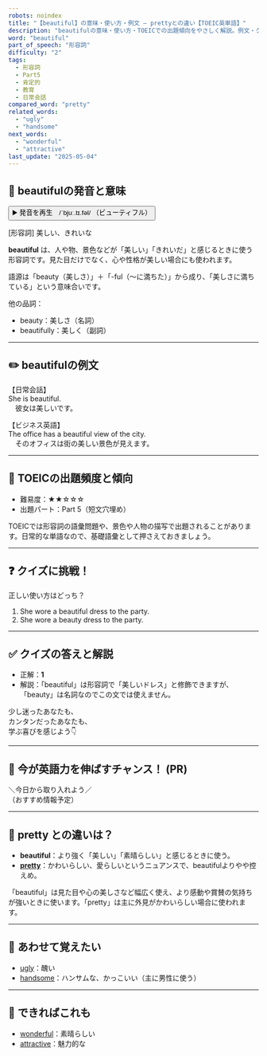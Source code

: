 ```yaml
---
robots: noindex
title: "【beautiful】の意味・使い方・例文 ― prettyとの違い【TOEIC英単語】"
description: "beautifulの意味・使い方・TOEICでの出題傾向をやさしく解説。例文・クイズ付きでprettyとの違いもわかりやすく学べます。"
word: "beautiful"
part_of_speech: "形容詞"
difficulty: "2"
tags:
  - 形容詞
  - Part5
  - 肯定的
  - 教育
  - 日常会話
compared_word: "pretty"
related_words:
  - "ugly"
  - "handsome"
next_words:
  - "wonderful"
  - "attractive"
last_update: "2025-05-04"
---
```


## 🔰 beautifulの発音と意味

<button class="play-audio" onclick="playTTS('beautiful')">
  <span class="play-audio-main">
    ▶️ 発音を再生　/ˈbjuː.tɪ.fəl/
  </span>
  <span class="play-audio-sub">
    （ビューティフル）
  </span>
</button>

[形容詞] 美しい、きれいな

**beautiful** は、人や物、景色などが「美しい」「きれいだ」と感じるときに使う形容詞です。見た目だけでなく、心や性格が美しい場合にも使われます。

語源は「beauty（美しさ）」＋「-ful（～に満ちた）」から成り、「美しさに満ちている」という意味合いです。

他の品詞：  
- beauty：美しさ（名詞）
- beautifully：美しく（副詞）

---

## ✏️ beautifulの例文

【日常会話】  
She is beautiful.  
　彼女は美しいです。

【ビジネス英語】  
The office has a beautiful view of the city.  
　そのオフィスは街の美しい景色が見えます。

---

## 🎯 TOEICの出題頻度と傾向

- 難易度：★★☆☆☆
- 出題パート：Part 5（短文穴埋め）

TOEICでは形容詞の語彙問題や、景色や人物の描写で出題されることがあります。日常的な単語なので、基礎語彙として押さえておきましょう。

---

## ❓ クイズに挑戦！

正しい使い方はどっち？

1. She wore a beautiful dress to the party.  
2. She wore a beauty dress to the party.

---

## ✅ クイズの答えと解説

- 正解：**1**
- 解説：「beautiful」は形容詞で「美しいドレス」と修飾できますが、「beauty」は名詞なのでこの文では使えません。

少し迷ったあなたも、  
カンタンだったあなたも、  
学ぶ喜びを感じよう👇️

---

## 🚀 今が英語力を伸ばすチャンス！ (PR)

<div class="info-center">
＼今日から取り入れよう／<br>  
（おすすめ情報予定）
</div>

---

## 🤔  pretty との違いは？

- **beautiful**：より強く「美しい」「素晴らしい」と感じるときに使う。
- **[pretty](/word/pretty/)**：かわいらしい、愛らしいというニュアンスで、beautifulよりやや控えめ。

「beautiful」は見た目や心の美しさなど幅広く使え、より感動や賞賛の気持ちが強いときに使います。「pretty」は主に外見がかわいらしい場合に使われます。

---

## 🧩 あわせて覚えたい

- [ugly](/word/ugly/)：醜い
- [handsome](/word/handsome/)：ハンサムな、かっこいい（主に男性に使う）

---

## 📖 できればこれも

- [wonderful](/word/wonderful/)：素晴らしい
- [attractive](/word/attractive/)：魅力的な

<!-- cvid: aid32_bid21 -->
